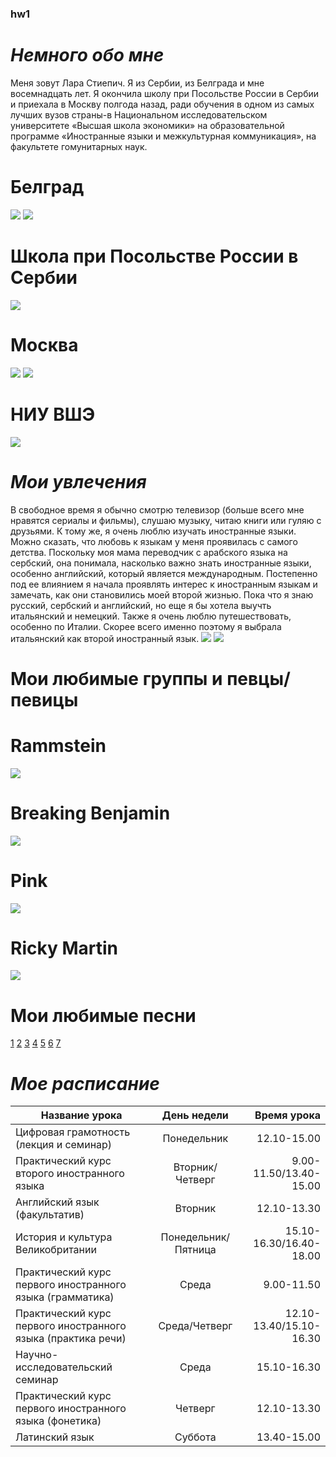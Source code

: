 ### hw1 ###
# *Немного обо мне* #
Меня зовут Лара Cтиепич. Я из Сербии, из Белграда и мне восемнадцать лет. Я окончила школу при Посольстве России в Сербии и приехала в Москву полгода назад, ради обучения в одном из самых лучших вузов страны-в Национальном исследовательском университете «Высшая школа экономики» на образовательной программе «Иностранные языки и межкультурная коммуникация», на факультете гомунитарных наук. 
# Белград #
![](https://lonelyplanetwp.imgix.net/2017/09/Belgrade-Knez-Mihailova-street-af958c3aa30c.jpg?crop=entropy&fit=crop&h=421&sharp=10&vib=20&w=748) ![](http://nomadcapitalist.com/wp-content/uploads/2017/08/Belgrade-Featured.jpg)
# Школа при Посольстве России в Сербии #
![](http://www.shkolaserb.ru/kontent/stranicy/shkola/shkola2015.jpg) 
# Москва #
![](https://www.delfin-tour.ru/ai/html/92/images/0/12.jpg) ![](https://assets1.bmstatic.com/assets/bookshelves-covers/ff/46/37f5074e6b828c369f0533859ff59a28-iK2n0dDd-ipad.jpg)
# НИУ ВШЭ #
![](https://moscow.hse.ru/data/2017/07/03/1171253097/20170614_1034-Pano.jpg) 
# *Мои увлечения* #
В свободное время я обычно смотрю телевизор (больше всего мне нравятся сериалы и фильмы), слушаю музыку, читаю книги или гуляю с друзьями. К тому же, я очень люблю изучать иностранные языки. Можно сказать, что любовь к языкам у меня проявилась с самого детства. Поскольку моя мама переводчик с арабского языка на сербский, она понимала, насколько важно знать иностранные языки, особенно английский, который является международным. Постепенно под ее влиянием я начала проявлять интерес к иностранным языкам и замечать, как они становились моей второй жизнью. Пока что я знаю русский, сербский и английский, но еще я бы хотела выучть итальянский и немецкий. Также я очень люблю путешествовать, особенно по Италии. Скорее всего именно поэтому я выбрала итальянский как второй иностранный язык.
![](http://humanities.exeter.ac.uk/media/universityofexeter/collegeofhumanities/foreign_language_centre_930.jpg) ![](https://www2.naz.edu/files/2613/9152/9631/Modern-Foreign-Languages.jpg) 
# Мои любимые группы и певцы/певицы #
# Rammstein #
![](https://media.giphy.com/media/kMR47XQHIYgnK/giphy.gif) 
# Breaking Benjamin #
![](https://i.makeagif.com/media/7-14-2015/oG-pYA.gif)
# Pink #
![](https://media.giphy.com/media/xTg8B2QpPwcTxwReQU/giphy.gif)
# Ricky Martin #
![](https://media.giphy.com/media/xT9IgoYQTCXxb0Zqtq/source.gif)
# Мои любимые песни #
[1](https://www.youtube.com/watch?v=p47fEXGabaY&list=PLP3XXWil4T2C0ANJu-l7MSO9c-wSz0vmz) [2](https://www.youtube.com/watch?v=t0imaSCnSuA) [3](https://www.youtube.com/watch?v=Pv0PAchVGCw) [4](https://www.youtube.com/watch?v=ULTtWUZhD9c) [5](https://www.youtube.com/watch?v=qQ3qJmgktS0&list=PL89v5UCz1sHi0JsQxQ8DBatNvs6pDV_FK) [6](https://www.youtube.com/watch?v=1cQh1ccqu8M) [7](https://www.youtube.com/watch?v=6XVrWSdCTN4)
# *Мое расписание* #
Название урока|День недели|Время урока
---|:---:|---:|
Цифровая грамотность (лекция и семинар)|Понедельник|12.10-15.00
Практический курс второго иностранного языка|Вторник/Четверг|9.00-11.50/13.40-15.00
Английский язык (факультатив)|Вторник|12.10-13.30
История и культура Великобритании|Понедельник/Пятница|15.10-16.30/16.40-18.00
Практический курс первого иностранного языка (грамматика)|Среда|9.00-11.50
Практический курс первого иностранного языка (практика речи)|Среда/Четверг|12.10-13.40/15.10-16.30
Научно-исследовательский семинар|Среда|15.10-16.30
Практический курс первого иностранного языка (фонетика)|Четверг|12.10-13.30
Латинский язык|Суббота|13.40-15.00
